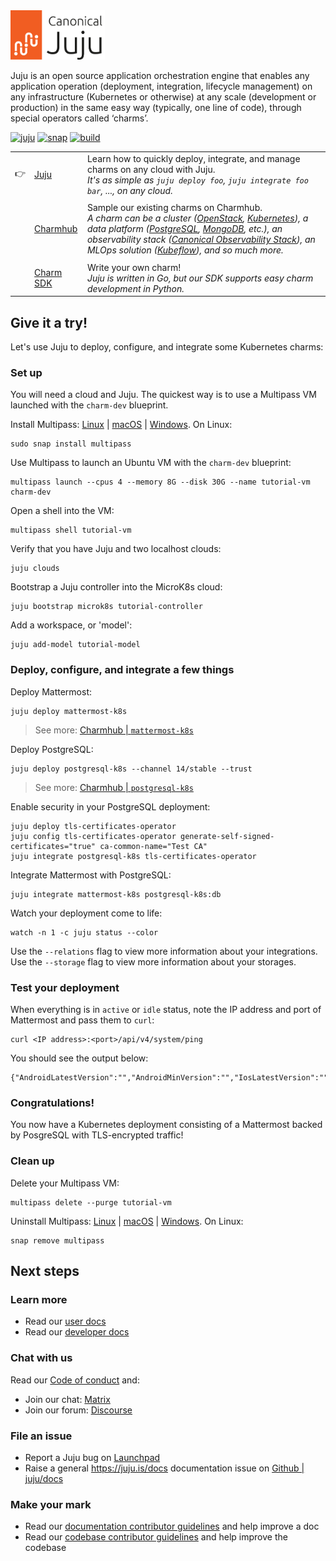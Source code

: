 <picture>
  <source media="(prefers-color-scheme: dark)" srcset="docs/logos/juju-logo-dark.png?raw=true">
  <source media="(prefers-color-scheme: light)" srcset="docs/logos/juju-logo.png?raw=true">
  <img alt="Juju logo next to the text Canonical Juju" src="docs/logos/juju-logo.png?raw=true" width="30%">
</picture>

Juju is an open source application orchestration engine that enables any application operation (deployment, integration, lifecycle management) on any infrastructure (Kubernetes or otherwise) at any scale (development or production) in the same easy way (typically, one line of code), through special operators called ‘charms’.

[![juju](https://snapcraft.io/juju/badge.svg)](https://snapcraft.io/juju)
[![snap](https://github.com/juju/juju/actions/workflows/snap.yml/badge.svg)](https://github.com/juju/juju/actions/workflows/snap.yml)
[![build](https://github.com/juju/juju/actions/workflows/build.yml/badge.svg)](https://github.com/juju/juju/actions/workflows/build.yml)

||||
|-|-|- |
|:point_right: | [Juju](https://juju.is/docs/juju) | Learn how to quickly deploy, integrate, and manage charms on any cloud with Juju. <br>  _It's as simple as `juju deploy foo`, `juju integrate foo bar`, ..., on any cloud._ |
||||
|| [Charmhub](https://charmhub.io/) | Sample our existing charms on Charmhub. <br> _A charm can be a cluster ([OpenStack](https://charmhub.io/openstack-base), [Kubernetes](https://charmhub.io/charmed-kubernetes)), a data platform ([PostgreSQL](https://charmhub.io/postgresql-k8s), [MongoDB](https://charmhub.io/mongodb), etc.), an observability stack ([Canonical Observability Stack](https://charmhub.io/cos-lite)), an MLOps solution ([Kubeflow](https://charmhub.io/kubeflow)), and so much more._ |
||||
|| [Charm SDK](https://juju.is/docs/sdk) | Write your own charm! <br> _Juju is written in Go, but our SDK supports easy charm development in Python._  |


## Give it a try!

Let's use Juju to deploy, configure, and integrate some Kubernetes charms:


### Set up

You will need a cloud and Juju. The quickest way is to use a Multipass VM launched with the `charm-dev` blueprint. 

Install Multipass: [Linux](https://multipass.run/docs/installing-on-linux) | [macOS](https://multipass.run/docs/installing-on-macos) | [Windows](https://multipass.run/docs/installing-on-windows). On Linux:

```
sudo snap install multipass
```

Use Multipass to launch an Ubuntu VM with the `charm-dev` blueprint: 

```
multipass launch --cpus 4 --memory 8G --disk 30G --name tutorial-vm charm-dev 
```

Open a shell into the VM:

```
multipass shell tutorial-vm
```

Verify that you have Juju and two localhost clouds:

```
juju clouds
```

Bootstrap a Juju controller into the MicroK8s cloud:

```
juju bootstrap microk8s tutorial-controller
```

Add a workspace, or 'model':

```
juju add-model tutorial-model
```

### Deploy, configure, and integrate a few things

Deploy Mattermost:

```
juju deploy mattermost-k8s
```
> See more: [Charmhub | `mattermost-k8s`](https://charmhub.io/mattermost-k8s) 

Deploy PostgreSQL:

```
juju deploy postgresql-k8s --channel 14/stable --trust
```

> See more: [Charmhub | `postgresql-k8s`](https://charmhub.io/postgresql-k8s)

Enable security in your PostgreSQL deployment:

```
juju deploy tls-certificates-operator
juju config tls-certificates-operator generate-self-signed-certificates="true" ca-common-name="Test CA"
juju integrate postgresql-k8s tls-certificates-operator
```

Integrate Mattermost with PostgreSQL:

```
juju integrate mattermost-k8s postgresql-k8s:db
```

Watch your deployment come to life:

```
watch -n 1 -c juju status --color
```

Use the `--relations` flag to view more information about your integrations.
Use the `--storage` flag to view more information about your storages.

### Test your deployment

When everything is in `active` or `idle` status, note the IP address and port of Mattermost and pass them to `curl`:

```
curl <IP address>:<port>/api/v4/system/ping
```

You should see the output below:

```
{"AndroidLatestVersion":"","AndroidMinVersion":"","IosLatestVersion":"","IosMinVersion":"","status":"OK"}
```
### Congratulations!

You now have a Kubernetes deployment consisting of a Mattermost backed by PosgreSQL with TLS-encrypted traffic!

### Clean up

Delete your Multipass VM:

```
multipass delete --purge tutorial-vm
```

Uninstall Multipass: [Linux](https://multipass.run/docs/installing-on-linux) | [macOS](https://multipass.run/docs/installing-on-macos) | [Windows](https://multipass.run/docs/installing-on-windows). On Linux:

```
snap remove multipass
```

## Next steps

### Learn more

- Read our [user docs](https://juju.is/docs/juju)
- Read our [developer docs](https://juju.is/docs/dev)

### Chat with us

Read our [Code of conduct](https://ubuntu.com/community/code-of-conduct) and:

- Join our chat: [Matrix](https://matrix.to/#/#charmhub-juju:ubuntu.com)
- Join our forum: [Discourse](https://discourse.charmhub.io/)


### File an issue

- Report a Juju bug on [Launchpad](https://bugs.launchpad.net/juju/+filebug)
- Raise a general https://juju.is/docs documentation issue on [Github | juju/docs ](https://github.com/juju/docs)

### Make your mark

- Read our [documentation contributor guidelines](https://discourse.charmhub.io/t/documentation-guidelines-for-contributors/1245) and help improve a doc 
- Read our [codebase contributor guidelines](CONTRIBUTING.md) and help improve the codebase
